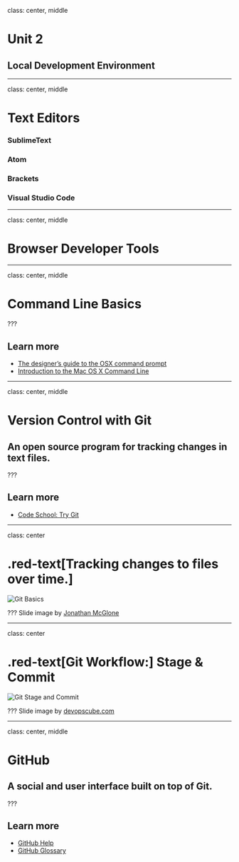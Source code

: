 class: center, middle

# Unit 2
## Local Development Environment

---
class: center, middle

# Text Editors
### SublimeText
### Atom
### Brackets
### Visual Studio Code

---
class: center, middle

# Browser Developer Tools

---
class: center, middle

# Command Line Basics

???
## Learn more

* [The designer’s guide to the OSX command prompt](http://wiseheartdesign.com/articles/2010/11/12/the-designers-guide-to-the-osx-command-prompt/)
* [Introduction to the Mac OS X Command Line](http://blog.teamtreehouse.com/introduction-to-the-mac-os-x-command-line)

---
class: center, middle

# Version Control with Git

## An open source program for tracking changes in text files.

???
## Learn more

* [Code School: Try Git](https://try.github.io)

---
class: center

# .red-text[Tracking changes to files over time.]

![Git Basics ](../assets/git-basics.png)

???
Slide image by [Jonathan McGlone](http://jmcglone.com/guides/github-pages/)

---
class: center

# .red-text[Git Workflow:] Stage & Commit

![Git Stage and Commit](../assets/git-add-commit.png)

???
Slide image by [devopscube.com](http://devopscube.com/git-basics-every-developer-and-administrator-should-know/)

---
class: center, middle

# GitHub

## A social and user interface built on top of Git.

???
## Learn more

* [GitHub Help](https://help.github.com/)
* [GitHub Glossary](https://help.github.com/articles/github-glossary/)
